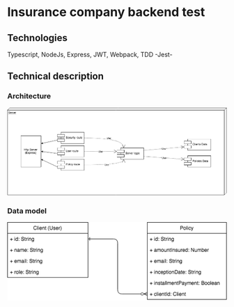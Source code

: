 # Insurance company backend test

## Technologies

Typescript, NodeJs, Express, JWT, Webpack, TDD -Jest-

## Technical description

### Architecture

![Architecture](./images/server-architecture.png)

<!-- ### API

[API Documentation](https://documenter.getpostman.com/view/2257838/RWaKSo98)

![](./images/api-doc.png) -->

### Data model

![Data model](./images/data-model.png)